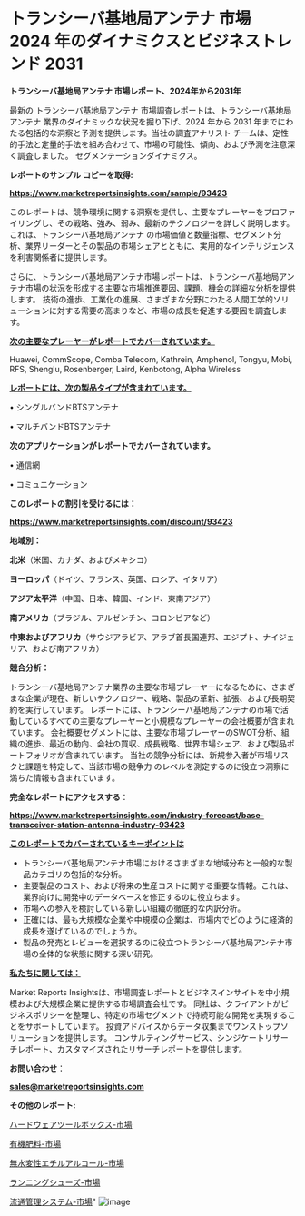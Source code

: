 # トランシーバ基地局アンテナ 市場 2024 年のダイナミクスとビジネストレンド 2031

<strong>トランシーバ基地局アンテナ 市場レポート、2024年から2031年</strong>

最新の トランシーバ基地局アンテナ 市場調査レポートは、トランシーバ基地局アンテナ 業界のダイナミックな状況を掘り下げ、2024 年から 2031 年までにわたる包括的な洞察と予測を提供します。当社の調査アナリスト チームは、定性的手法と定量的手法を組み合わせて、市場の可能性、傾向、および予測を注意深く調査しました。 セグメンテーションダイナミクス。



<strong>レポートのサンプル コピーを取得:</strong> <a href=https://www.marketreportsinsights.com/sample/93423>

<strong><u>https://www.marketreportsinsights.com/sample/93423</u></strong></a>

このレポートは、競争環境に関する洞察を提供し、主要なプレーヤーをプロファイリングし、その戦略、強み、弱み、最新のテクノロジーを詳しく説明します。 これは、トランシーバ基地局アンテナ の市場価値と数量指標、セグメント分析、業界リーダーとその製品の市場シェアとともに、実用的なインテリジェンスを利害関係者に提供します。

さらに、トランシーバ基地局アンテナ市場レポートは、トランシーバ基地局アンテナ市場の状況を形成する主要な市場推進要因、課題、機会の詳細な分析を提供します。 技術の進歩、工業化の進展、さまざまな分野にわたる人間工学的ソリューションに対する需要の高まりなど、市場の成長を促進する要因を調査します。



<strong><u>次の主要なプレーヤーがレポートでカバーされています。</u></strong>

Huawei, CommScope, Comba Telecom, Kathrein, Amphenol, Tongyu, Mobi, RFS, Shenglu, Rosenberger, Laird, Kenbotong, Alpha Wireless



<strong><u><b>レポートには、次の製品タイプが含まれています。</b></u></strong>

• シングルバンドBTSアンテナ

• マルチバンドBTSアンテナ



<strong><b>次のアプリケーションがレポートでカバーされています。</b></strong>

• 通信網

• コミュニケーション



<strong><b>このレポートの割引を受けるには：</b></strong><a href=https://www.marketreportsinsights.com/discount/93423>

<strong><u>https://www.marketreportsinsights.com/discount/93423</u></strong></a>



<strong>地域別：</strong>



<strong>北米</strong>（米国、カナダ、およびメキシコ）



<strong>ヨーロッパ</strong>（ドイツ、フランス、英国、ロシア、イタリア）



<strong>アジア太平洋</strong>（中国、日本、韓国、インド、東南アジア）



<strong>南アメリカ</strong>（ブラジル、アルゼンチン、コロンビアなど）



<strong>中東およびアフリカ</strong>（サウジアラビア、アラブ首長国連邦、エジプト、ナイジェリア、および南アフリカ）



<strong>競合分析：</strong>

トランシーバ基地局アンテナ業界の主要な市場プレーヤーになるために、さまざまな企業が現在、新しいテクノロジー、戦略、製品の革新、拡張、および長期契約を実行しています。 レポートには、トランシーバ基地局アンテナの市場で活動しているすべての主要なプレーヤーと小規模なプレーヤーの会社概要が含まれています。 会社概要セグメントには、主要な市場プレーヤーのSWOT分析、組織の進歩、最近の動向、会社の買収、成長戦略、世界市場シェア、および製品ポートフォリオが含まれています。 当社の競争分析には、新規参入者が市場リスクと課題を特定して、当該市場の競争力 のレベルを測定するのに役立つ洞察に満ちた情報も含まれています。



<strong>完全なレポートにアクセスする</strong>：

<a href=https://www.marketreportsinsights.com/industry-forecast/base-transceiver-station-antenna-industry-93423>

<strong><u>https://www.marketreportsinsights.com/industry-forecast/base-transceiver-station-antenna-industry-93423</u></strong></a>



<strong><u><b>このレポートでカバーされているキーポイントは</b></u></strong>
<ul>
  <li>トランシーバ基地局アンテナ市場におけるさまざまな地域分布と一般的な製品カテゴリの包括的な分析。</li>
  <li>主要製品のコスト、および将来の生産コストに関する重要な情報。これは、業界向けに開発中のデータベースを修正するのに役立ちます。</li>
  <li>市場への参入を検討している新しい組織の徹底的な内訳分析。</li>
  <li>正確には、最も大規模な企業や中規模の企業は、市場内でどのように経済的成長を遂げているのでしょうか。</li>
  <li>製品の発売とレビューを選択するのに役立つトランシーバ基地局アンテナ市場の全体的な状態に関する深い研究。</li>
</ul>


<strong><u><b>私たちに関しては：</b></u></strong>

Market Reports Insightsは、市場調査レポートとビジネスインサイトを中小規模および大規模企業に提供する市場調査会社です。 同社は、クライアントがビジネスポリシーを整理し、特定の市場セグメントで持続可能な開発を実現することをサポートしています。 投資アドバイスからデータ収集までワンストップソリューションを提供します。 コンサルティングサービス、シンジケートリサーチレポート、カスタマイズされたリサーチレポートを提供します。



<strong><b>お問い合わせ</b></strong>：

<a href=mailto:sales@marketreportsinsights.com>

<strong><u>sales@marketreportsinsights.com</u></strong></a>



<strong>その他のレポート:</strong>

<a href=https://www.linkedin.com/pulse/ハードウェアツールボックス-市場-2023-収益と成長ドライバー-2030-qpnrf/>ハードウェアツールボックス-市場</a>

<a href=https://www.linkedin.com/pulse/有機肥料-市場-2023-新興市場-将来の動向と市場需要-2030-jxwpf/>有機肥料-市場</a>

<a href=https://www.linkedin.com/pulse/無水変性エチルアルコール-市場-2023-推進要因と成長機会-2030-29hgf/>無水変性エチルアルコール-市場</a>

<a href=https://www.linkedin.com/pulse/ランニングシューズ-市場-2023-推進要因と成長機会-2030-pr-news-hub-sdpkc/>ランニングシューズ-市場</a>

<a href=https://www.linkedin.com/pulse/流通管理システム-市場-2023-総合分析と事業成長戦略-2030-pdpgf/>流通管理システム-市場</a>"
![image](https://github.com/gayatriri2/Market-Trends/assets/166717496/8063fffd-92f0-4d29-a7dc-f59e730faa0e)
